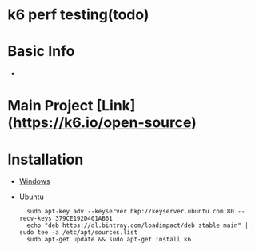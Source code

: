 # k6 perf testing(todo)

# Basic Info 
- 

# Main Project [Link] (https://k6.io/open-source)

# Installation 
- [Windows](https://dl.bintray.com/loadimpact/windows/k6-latest-amd64.msi)
- Ubuntu 

		sudo apt-key adv --keyserver hkp://keyserver.ubuntu.com:80 --recv-keys 379CE192D401AB61
		echo "deb https://dl.bintray.com/loadimpact/deb stable main" | sudo tee -a /etc/apt/sources.list
		sudo apt-get update && sudo apt-get install k6